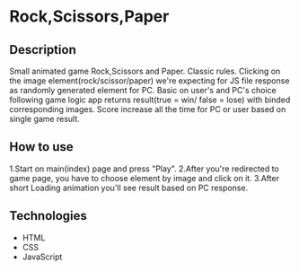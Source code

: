 # Rock,Scissors,Paper

## Description

Small animated game Rock,Scissors and Paper. 
Classic rules. Clicking on the image element(rock/scissor/paper) we're expecting for JS file response as randomly generated element for PC.
Basic on user's and PC's choice following game logic app returns result(true = win/ false = lose) with binded corresponding images. 
Score increase all the time for PC or user based on single game result.

## How to use

1.Start on main(index) page and press "Play".
2.After you're redirected to game page, you have to choose element by image and click on it. 
3.After short Loading animation you'll see result based on PC response. 

## Technologies

+ HTML
+ CSS
+ JavaScript
